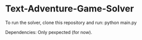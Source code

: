 # Text-Adventure-Game-Solver


To run the solver, clone this repository and run: python main.py

Dependencies: Only pexpected (for now).
